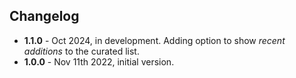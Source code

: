 ## Changelog

- **1.1.0** - Oct 2024, in development. Adding option to show _recent additions_ to the curated list.
- **1.0.0** - Nov 11th 2022, initial version.
